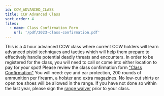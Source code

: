 ```yaml
---
id: CCW_ADVANCED_CLASS
title: CCW Advanced Class
sort_order: 4
files:
  - name: Class Confirmation Form
    url: '/pdf/2023-class-confirmation.pdf'
---
```


This is a 4 hour advanced CCW class where current CCW holders will learn advanced pistol techniques and tactics which will help them prepare to effectively handle potential deadly threats and encounters.
In order to be registered for the class, you will need to call or come into either location to pay for your spot! Please review the class confirmation form ["Class Confirmation"](/pdf/2023-class-confirmation.pdf)
You will need: eye and ear protection, 200 rounds of ammunition per firearm, a holster and extra magazines.  No low-cut shirts or open toe shoes will be allowed in the range. 
If you have not done so within the last year, please sign the [range waiver](http://www.smartwaiver.com/v/stagestopgunshop) prior to your class. 